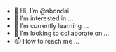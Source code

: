 - 👋 Hi, I’m @sbondai
- 👀 I’m interested in ...
- 🌱 I’m currently learning ...
- 💞️ I’m looking to collaborate on ...
- 📫 How to reach me ...

<!---
sbondai/sbondai is a ✨ special ✨ repository because its `README.md` (this file) appears on your GitHub profile.
You can click the Preview link to take a look at your changes.
--->
